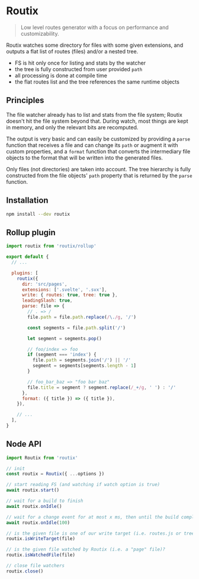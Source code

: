 # Routix

> Low level routes generator with a focus on performance and customizability.

Routix watches some directory for files with some given extensions, and outputs a flat list of routes (files) and/or a nested tree.

- FS is hit only once for listing and stats by the watcher
- the tree is fully constructed from user provided `path`
- all processing is done at compile time
- the flat routes list and the tree references the same runtime objects

## Principles

The file watcher already has to list and stats from the file system; Routix doesn't hit the file system beyond that. During watch, most things are kept in memory, and only the relevant bits are recomputed.

The output is very basic and can easily be customized by providing a `parse` function that receives a file and can change its `path` or augment it with custom properties, and a `format` function that converts the intermediary file objects to the format that will be written into the generated files.

Only files (not directories) are taken into account. The tree hierarchy is fully constructed from the file objects' `path` property that is returned by the `parse` function.

## Installation

```bash
npm install --dev routix
```

## Rollup plugin

```js
import routix from 'routix/rollup'

export default {
  // ...

  plugins: [
    routix({
      dir: 'src/pages',
      extensions: ['.svelte', '.svx'],
      write: { routes: true, tree: true },
      leadingSlash: true,
      parse: file => {
        // . => /
        file.path = file.path.replace(/\./g, '/')

        const segments = file.path.split('/')

        let segment = segments.pop()

        // foo/index => foo
        if (segment === 'index') {
          file.path = segments.join('/') || '/'
          segment = segments[segments.length - 1]
        }

        // foo_bar_baz => "foo bar baz"
        file.title = segment ? segment.replace(/_+/g, ' ') : '/'
      },
      format: ({ title }) => ({ title }),
    }),

    // ...
  ],
}
```

## Node API

```js
import Routix from 'routix'

// init
const routix = Routix({ ...options })

// start reading FS (and watching if watch option is true)
await routix.start()

// wait for a build to finish
await routix.onIdle()

// wait for a change event for at most x ms, then until the build completes
await routix.onIdle(100)

// is the given file is one of our write target (i.e. routes.js or tree.js)?
routix.isWriteTarget(file)

// is the given file watched by Routix (i.e. a "page" file)?
routix.isWatchedFile(file)

// close file watchers
routix.close()
```
